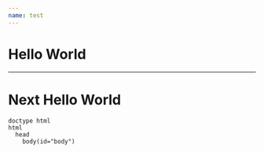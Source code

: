 ```yaml
---
name: test
---
```


# Hello World

---

# Next Hello World

~~~ jade
doctype html
html
  head
    body(id="body")
~~~
